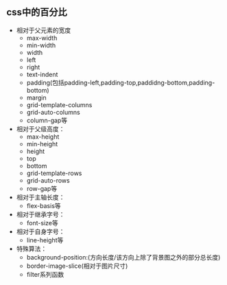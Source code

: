 ## css中的百分比
- 相对于父元素的宽度
    - max-width
    - min-width
    - width
    - left
    - right
    - text-indent    
    - padding(包括padding-left,padding-top,paddidng-bottom,padding-bottom)
    - margin
    - grid-template-columns
    - grid-auto-columns
    - column-gap等
- 相对于父级高度：
    - max-height
    - min-height
    - height
    - top
    - bottom
    - grid-template-rows
    - grid-auto-rows
    - row-gap等
- 相对于主轴长度：
    - flex-basis等
- 相对于继承字号：
    - font-size等
- 相对于自身字号：
    - line-height等
- 特殊算法：
    - background-position:(方向长度/该方向上除了背景图之外的部分总长度)
    - border-image-slice(相对于图片尺寸)
    - filter系列函数